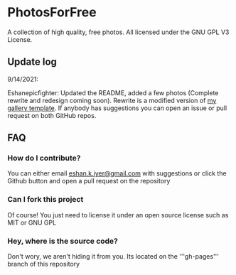 # PhotosForFree
A collection of high quality, free photos. All licensed under the GNU GPL V3 License.

## Update log

9/14/2021:

Eshanepicfighter: Updated the README, added a few photos (Complete rewrite and redesign coming soon). Rewrite is a modified version of <a href="https://www.github.com/Eshanepicfighter/react-example-gallery">my gallery template</a>. If anybody has suggestions you can open an issue or pull request on both GitHub repos.

## FAQ

### How do I contribute?

You can either email eshan.k.iyer@gmail.com with suggestions or click the Github button and open a pull request on the repository

### Can I fork this project
              
Of course! You just need to license it under an open source license such as MIT or GNU GPL

### Hey, where is the source code?

Don't wory, we aren't hiding it from you. Its located on the '''gh-pages''' branch of this repository
